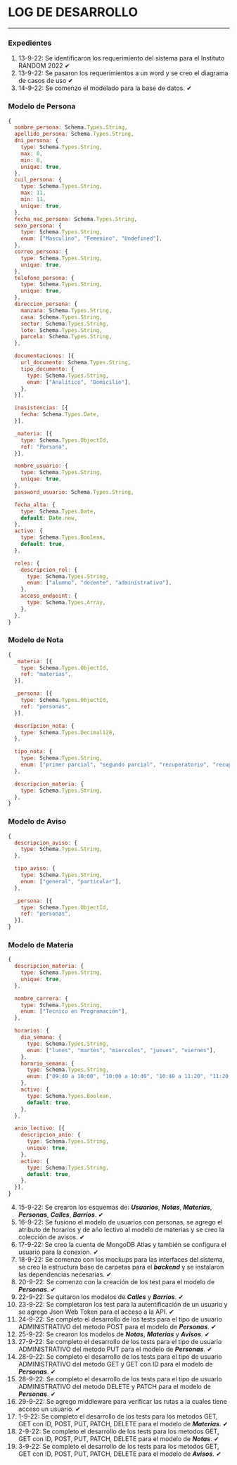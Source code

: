 # LOG DE DESARROLLO

---

### **Expedientes**

1. 13-9-22: Se identificaron los requerimiento del sistema para el Instituto RANDOM 2022 ✔
2. 13-9-22: Se pasaron los requerimientos a un word y se creo el diagrama de casos de uso ✔
3. 14-9-22: Se comenzo el modelado para la base de datos. ✔

### Modelo de Persona

```js
{
  nombre_persona: Schema.Types.String,
  apellido_persona: Schema.Types.String,
  dni_persona: {
    type: Schema.Types.String,
    max: 8,
    min: 8,
    unique: true,
  },
  cuil_persona: {
    type: Schema.Types.String,
    max: 11,
    min: 11,
    unique: true,
  },
  fecha_nac_persona: Schema.Types.String,
  sexo_persona: {
    type: Schema.Types.String,
    enum: ["Masculino", "Femenino", "Undefined"],
  },
  correo_persona: {
    type: Schema.Types.String,
    unique: true,
  },
  telefono_persona: {
    type: Schema.Types.String,
    unique: true,
  },
  direccion_persona: {
    manzana: Schema.Types.String,
    casa: Schema.Types.String,
    sector: Schema.Types.String,
    lote: Schema.Types.String,
    parcela: Schema.Types.String,
  },

  documentaciones: [{
    url_documento: Schema.Types.String,
    tipo_documento: {
      type: Schema.Types.String,
      enum: ["Analitico", "Domicilio"],
    },
  }],

  inasistencias: [{
    fecha: Schema.Types.Date,
  }],

  _materia: [{
    type: Schema.Types.ObjectId,
    ref: "Persona",
  }],

  nombre_usuario: {
    type: Schema.Types.String,
    unique: true,
  },
  password_usuario: Schema.Types.String,

  fecha_alta: {
    type: Schema.Types.Date,
    default: Date.now,
  },
  activo: {
    type: Schema.Types.Boolean,
    default: true,
  },

  roles: {
    descripcion_rol: {
      type: Schema.Types.String,
      enum: ["alumno", "docente", "administrativo"],
    },
    acceso_endpoint: {
      type: Schema.Types.Array,
    },
  },
}
```

### Modelo de Nota

```js
{
  _materia: [{
    type: Schema.Types.ObjectId,
    ref: "materias",
  }],

  _persona: [{
    type: Schema.Types.ObjectId,
    ref: "personas",
  }],

  descripcion_nota: {
    type: Schema.Types.Decimal128,
  },

  tipo_nota: {
    type: Schema.Types.String,
    enum: ["primer parcial", "segundo parcial", "recuperatorio", "recuperatorio extraordinaria"],
  },

  descripcion_materia: {
    type: Schema.Types.String,
  },
}
```

### Modelo de Aviso

```js
{
  descripcion_aviso: {
    type: Schema.Types.String,
  },

  tipo_aviso: {
    type: Schema.Types.String,
    enum: ["general", "particular"],
  },

  _persona: [{
    type: Schema.Types.ObjectId,
    ref: "personas",
  }],
}
```

### Modelo de Materia

```js
{
  descripcion_materia: {
    type: Schema.Types.String,
    unique: true,
  },

  nombre_carrera: {
    type: Schema.Types.String,
    enum: ["Tecnico en Programación"],
  },

  horarios: {
    dia_semana: {
      type: Schema.Types.String,
      enum: ["lunes", "martes", "miercoles", "jueves", "viernes"],
    },
    horario_semana: {
      type: Schema.Types.String,
      enum: ["09:40 a 10:00", "10:00 a 10:40", "10:40 a 11:20", "11:20 a 12:00", "12:00 a 14:00", "14:00 a 14:40", "14:40 a 15:20", "15:20 a 16:00", "16:00 a 17:00"],
    },
    activo: {
      type: Schema.Types.Boolean,
      default: true,
    },
  },

  anio_lectivo: [{
    descripcion_anio: {
      type: Schema.Types.String,
      unique: true,
    },
    activo: {
      type: Schema.Types.String,
      default: true,
    },
  }],
}
```

4. 15-9-22: Se crearon los esquemas de: **_Usuarios_**, **_Notas_**, **_Materias_**, **_Personas_**, **_Calles_**, **_Barrios_**. ✔
5. 16-9-22: Se fusiono el modelo de usuarios con personas, se agrego el atributo de horarios y de año lectivo al modelo de materias y se creo la colección de avisos. ✔
6. 17-9-22: Se creo la cuenta de MongoDB Atlas y también se configura el usuario para la conexion. ✔
7. 18-9-22: Se comenzo con los mockups para las interfaces del sistema, se creo la estructura base de carpetas para el **_backend_** y se instalaron las dependencias necesarias. ✔
8. 20-9-22: Se comenzo con la creación de los test para el modelo de **_Personas_**. ✔
9. 22-9-22: Se quitaron los modelos de **_Calles_** y **_Barrios_**. ✔
10. 23-9-22: Se completaron los test para la autentificación de un usuario y se agrego Json Web Token para el acceso a la API. ✔
11. 24-9-22: Se completo el desarrollo de los tests para el tipo de usuario ADMINISTRATIVO del metodo POST para el modelo de **_Personas_**. ✔
12. 25-9-22: Se crearon los modelos de **_Notas_**, **_Materias_** y **_Avisos_**. ✔
13. 27-9-22: Se completo el desarrollo de los tests para el tipo de usuario ADMINISTRATIVO del metodo PUT para el modelo de **_Personas_**. ✔
14. 28-9-22: Se completo el desarrollo de los tests para el tipo de usuario ADMINISTRATIVO del metodo GET y GET con ID para el modelo de **_Personas_**. ✔
15. 28-9-22: Se completo el desarrollo de los tests para el tipo de usuario ADMINISTRATIVO del metodo DELETE y PATCH para el modelo de **_Personas_**. ✔
16. 29-9-22: Se agrego middleware para verificar las rutas a la cuales tiene acceso un usuario. ✔
17. 1-9-22: Se completo el desarrollo de los tests para los metodos GET, GET con ID, POST, PUT, PATCH, DELETE para el modelo de **_Materias_**. ✔
18. 2-9-22: Se completo el desarrollo de los tests para los metodos GET, GET con ID, POST, PUT, PATCH, DELETE para el modelo de **_Notas_**. ✔
18. 3-9-22: Se completo el desarrollo de los tests para los metodos GET, GET con ID, POST, PUT, PATCH, DELETE para el modelo de **_Avisos_**. ✔


